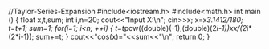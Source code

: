 //Taylor-Series-Expansion
#include<iostream.h>
#include<math.h>
int main ()
{
   float x,t,sum;
  int i,n=20;
  cout<<"Input X:\n";
  cin>>x;
  x=x*3.1412/180;
  t=t+1;
  sum=1;
  for(i=1; i<n; ++i)
{
   t=t*pow((double)(-1),(double)(2*i-1))*x*x/(2*i*(2*i-1));
   sum+=t;
}
cout<<"cos(x)="<<sum<<"\n";
return 0;
}
